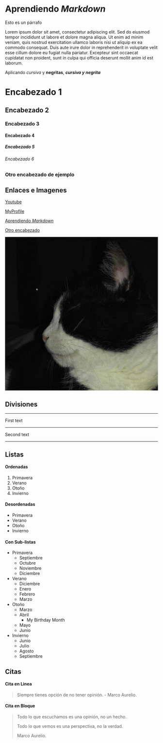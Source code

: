 # Aprendiendo _Markdown_

Esto es un párrafo

Lorem ipsum dolor sit amet, consectetur adipiscing elit. Sed do eiusmod tempor incididunt ut labore et dolore magna aliqua. Ut enim ad minim veniam, quis nostrud exercitation ullamco laboris nisi ut aliquip ex ea commodo consequat. Duis aute irure dolor in reprehenderit in voluptate velit esse cillum dolore eu fugiat nulla pariatur. Excepteur sint occaecat cupidatat non proident, sunt in culpa qui officia deserunt mollit anim id est laborum.

Aplicando _cursiva_ y **negritas**, **_cursiva y negrita_**

<!-- Para encabezados con  " # " -->

# Encabezado 1

## Encabezado 2

### Encabezado 3

#### Encabezado 4

##### Encabezado 5

###### Encabezado 6

### Otro encabezado de ejemplo

## Enlaces e Imagenes

<!--     ENLACES       -->
<!-- Para enlaces utilizamos entre corchetes el texto visual y en los parentesis el link externo o interno (como para un Temario) Esto porque Markown reconoce a los encabezados como anclas internas.-->

[Youtube](https://youtube.com)

[MyProfile](https://github.com/Samu43lz)

[Aprendiendo _Markdown_](#aprendiendo-markdown)

<!-- Si nuestro encabezado tiene espacios, debemos buscarlo rellenando esos espacios con guiones medios pero aveces no hace falta porque Markdown te lo hace. -->

[Otro encabezado](#otro-encabezado-de-ejemplo)

<!-- IMAGENES -->
<!-- Para imagenes es lo mismo que con los enlaces pero debemos colocar un signo de exclamación al incio, ademas en los corchetes iria información acerca de la imagen por si hubiera un error -->

![This is me](cat.jpg)

## Divisiones

<!-- DIVISIONES -->
<!-- Para divisiones utilizamos 3 guiones medios
es nos dara un división igual al <hr> -->

---

First text

---

Second text

---

## Listas

#### Ordenadas

1. Primavera
1. Verano
1. Otoño
1. Invierno

#### Desordenadas

- Primavera
- Verano
- Otoño
- Invierno

#### Con Sub-listas

- Primavera
  - Septiembre
  - Octubre
  - Noviembre
  - Diciembre
- Verano
  - Diciembre
  - Enero
  - Febrero
  - Marzo
- Otoño
  - Marzo
  - Abril
    - My Birthday Month
  - Mayo
  - Junio
- Invierno
  - Junio
  - Julio
  - Agosto
  - Septiembre

## Citas

#### Cita en Linea

> Siempre tienes opción de no tener opinión. - Marco Aurelio.

#### Cita en Bloque

> Todo lo que escuchamos es una opinión, no un hecho.
>
> Todo lo que vemos es una perspectiva, no la verdad.
>
> Marco Aurelio.
